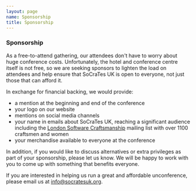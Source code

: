 ```yaml
---
layout: page
name: Sponsorship
title: Sponsorship
---
```


### Sponsorship

As a free-to-attend gathering, our attendees don't have to worry about huge conference costs. Unfortunately, the hotel and conference centre itself is not free, so we are seeking sponsors to lighten the load on attendees and help ensure that SoCraTes UK is open to everyone, not just those that can afford it.

In exchange for financial backing, we would provide:

- a mention at the beginning and end of the conference
- your logo on our website
- mentions on social media channels
- your name in emails about SoCraTes UK, reaching a significant audience including the [London Software Craftsmanship][London Software Craftsmanship Community] mailing list with over 1100 craftsmen and women
- your merchandise available to everyone at the conference

In addition, if you would like to discuss alternatives or extra privileges as part of your sponsorship, please let us know. We will be happy to work with you to come up with something that benefits everyone.

If you are interested in helping us run a great and affordable unconference, please email us at [info@socratesuk.org][info@socratesuk.org].

[London Software Craftsmanship Community]: http://www.meetup.com/london-software-craftsmanship/
[info@socratesuk.org]: mailto:info@socratesuk.org
